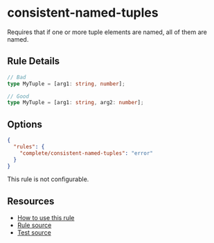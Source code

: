 # consistent-named-tuples

Requires that if one or more tuple elements are named, all of them are named.

## Rule Details

```ts
// Bad
type MyTuple = [arg1: string, number];

// Good
type MyTuple = [arg1: string, arg2: number];
```

## Options

```json
{
  "rules": {
    "complete/consistent-named-tuples": "error"
  }
}
```

This rule is not configurable.

## Resources

- [How to use this rule](https://complete-ts.github.io/eslint-plugin-complete)
- [Rule source](https://github.com/complete-ts/complete/blob/main/packages/eslint-plugin-complete/src/rules/consistent-named-tuples.ts)
- [Test source](https://github.com/complete-ts/complete/blob/main/packages/eslint-plugin-complete/tests/rules/consistent-named-tuples.test.ts)
